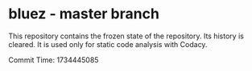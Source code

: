 # bluez - master branch

This repository contains the frozen state of the repository.
Its history is cleared. It is used only for static code
analysis with Codacy.

Commit Time: 1734445085